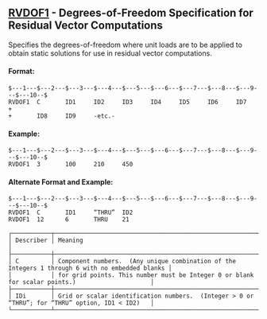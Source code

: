## [RVDOF1](https://help.hexagonmi.com/bundle/MSC_Nastran_2022.4/page/Nastran_Combined_Book/qrg/bulkqrs/TOC.RVDOF1.xhtml) - Degrees-of-Freedom Specification for Residual Vector Computations

Specifies the degrees-of-freedom where unit loads are to be applied to obtain static solutions for use in residual vector computations.

#### Format:

```nastran
$---1---$---2---$---3---$---4---$---5---$---6---$---7---$---8---$---9---$---10--$
RVDOF1  C       ID1     ID2     ID3     ID4     ID5     ID6     ID7     +       
+       ID8     ID9     -etc.-                                                  
```

#### Example:

```nastran
$---1---$---2---$---3---$---4---$---5---$---6---$---7---$---8---$---9---$---10--$
RVDOF1  3       100     210     450                                             
```

#### Alternate Format and Example:

```nastran
$---1---$---2---$---3---$---4---$---5---$---6---$---7---$---8---$---9---$---10--$
RVDOF1  C       ID1     “THRU”  ID2                                             
RVDOF1  12      6       THRU    21                                              
```

```text
┌───────────┬─────────────────────────────────────────────────────────────────────────────────────────────────┐
│ Describer │ Meaning                                                                                         │
├───────────┼─────────────────────────────────────────────────────────────────────────────────────────────────┤
│ C         │ Component numbers.  (Any unique combination of the Integers 1 through 6 with no embedded blanks │
│           │ for grid points. This number must be Integer 0 or blank for scalar points.)                     │
├───────────┼─────────────────────────────────────────────────────────────────────────────────────────────────┤
│ IDi       │ Grid or scalar identification numbers.  (Integer > 0 or “THRU”; for “THRU” option, ID1 < ID2)   │
└───────────┴─────────────────────────────────────────────────────────────────────────────────────────────────┘
```
